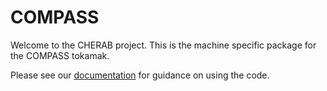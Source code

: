 COMPASS
=======

Welcome to the CHERAB project. This is the machine specific package for the COMPASS tokamak.

Please see our [documentation](https://cherab.github.io/documentation/index.html)
for guidance on using the code.

